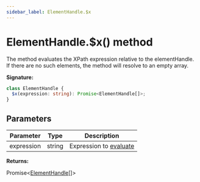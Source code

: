 ```yaml
---
sidebar_label: ElementHandle.$x
---
```


# ElementHandle.$x() method

The method evaluates the XPath expression relative to the elementHandle. If there are no such elements, the method will resolve to an empty array.

**Signature:**

```typescript
class ElementHandle {
  $x(expression: string): Promise<ElementHandle[]>;
}
```

## Parameters

| Parameter  | Type   | Description                                                                                  |
| ---------- | ------ | -------------------------------------------------------------------------------------------- |
| expression | string | Expression to [evaluate](https://developer.mozilla.org/en-US/docs/Web/API/Document/evaluate) |

**Returns:**

Promise&lt;[ElementHandle](./puppeteer.elementhandle.md)\[\]&gt;
